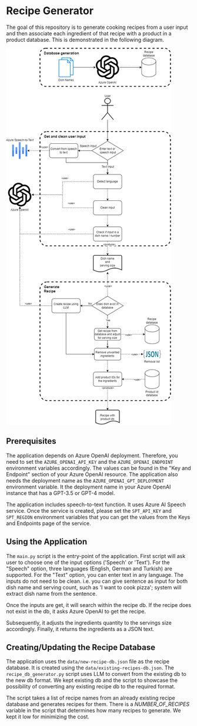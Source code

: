 # Recipe Generator
The goal of this repository is to generate cooking recipes from a user input and then associate each ingredient of that
recipe with a product in a product database. This is demonstrated in the following diagram.

![recipe_generator](images/recipe_generator.drawio.png)

## Prerequisites
The application depends on Azure OpenAI deployment. Therefore, you need to set the `AZURE_OPENAI_API_KEY` and the
`AZURE_OPENAI_ENDPOINT` environment variables accordingly. The values can be found in the "Key and Endpoint" section
of your Azure OpenAI resource.
The application also needs the deployment name as the `AZURE_OPENAI_GPT_DEPLOYMENT` environment variable. It the deployment
name in your Azure OpenAI instance that has a GPT-3.5 or GPT-4 model.

The application includes speech-to-text function. It uses Azure AI Speech service. Once the service is created, please 
set the `SPT_API_KEY` and `SPT_REGION` environment variables that you can get the values from the Keys and Endpoints page
of the service.

## Using the Application
The `main.py` script is the entry-point of the application. 
First script will ask user to choose one of the input options ('Speech' or 'Text'). 
For the "Speech" option, three languages (English, German and Turkish) are supported. 
For the "Text" option, you can enter text in any language. 
The inputs do not need to be clean. i.e. you can give sentence as input for both dish name and serving count, 
such as 'I want to cook pizza'; system will extract dish name from the sentence.

Once the inputs are get, it will search within the recipe db. If the recipe does not exist in the db, it asks Azure OpenAI
to get the recipe. 

Subsequently, it adjusts the ingredients quantity to the servings size accordingly. Finally, it returns the ingredients as
a JSON text.

## Creating/Updating the Recipe Database
The application uses the `data/new-recipe-db.json` file as the recipe database. It is created using the `data/existing-recipes-db.json`.
The `recipe_db_generator.py` script uses LLM to convert from the existing db to the new db format.
We kept existing db and the script to showcase the possibility of converting any existing recipe db to the required format.

The script takes a list of recipe names from an already existing recipe database and generates recipes for them.
There is a *NUMBER_OF_RECIPES* variable in the script that determines how many recipes to generate. We kept it low for
minimizing the cost.
